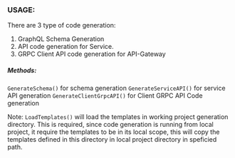 ### USAGE:

There are 3 type of code generation:
1. GraphQL Schema Generation
2. API code generation for Service. 
3. GRPC Client API code generation for API-Gateway

##### Methods:
`GenerateSchema()` for schema generation
`GenerateServiceAPI()` for service API generation
`GenerateClientGrpcAPI()` for Client GRPC API Code generation

Note: `LoadTemplates()` will load the templates in working project generation directory. This is required, since code generation is running from local project, it require
the templates to be in its local scope, this will copy the templates defined in this directory in local project directory in speficied path. 

#### 
